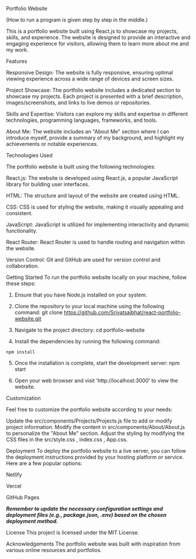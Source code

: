 Portfolio Website

(How to run a program is given step by step in the middle.)


This is a portfolio website built using React.js to showcase my projects, skills, and experience. The website is designed to provide an interactive and engaging experience for visitors, allowing them to learn more about me and my work.


Features

Responsive Design: The website is fully responsive, ensuring optimal viewing experience across a wide range of devices and screen sizes.

Project Showcase: The portfolio website includes a dedicated section to showcase my projects. Each project is presented with a brief description,   images/screenshots, and links to live demos or repositories.

Skills and Expertise: Visitors can explore my skills and expertise in different technologies, programming languages, frameworks, and tools.

About Me: The website includes an "About Me" section where I can introduce myself, provide a summary of my background, and highlight my achievements or notable experiences.


Technologies Used

The portfolio website is built using the following technologies:

React.js: The website is developed using React.js, a popular JavaScript library for building user interfaces.

HTML: The structure and layout of the website are created using HTML.

CSS: CSS is used for styling the website, making it visually appealing and consistent.

JavaScript: JavaScript is utilized for implementing interactivity and dynamic functionality.

React Router: React Router is used to handle routing and navigation within the website.

Version Control: Git and GitHub are used for version control and collaboration.


Getting Started
To run the portfolio website locally on your machine, follow these steps:

1. Ensure that you have Node.js installed on your system.

2. Clone the repository to your local machine using the following command:
git clone https://github.com/Srivatsajbhat/react-portfolio-website.git

3. Navigate to the project directory:
cd portfolio-website

4. Install the dependencies by running the following command:

```   
npm install
```

5. Once the installation is complete, start the development server:
npm start

6. Open your web browser and visit 'http://localhost:3000' to view the website.


Customization

Feel free to customize the portfolio website according to your needs:

Update the src/components/Projects/Projects.js file to add or modify project information.
Modify the content in src/components/About/About.js to personalize the "About Me" section.
Adjust the styling by modifying the CSS files in the src/style.css , index.css , App.css.


Deployment
To deploy the portfolio website to a live server, you can follow the deployment instructions provided by your hosting platform or service. Here are a few popular options:

Netlify

Vercel

GitHub Pages

***Remember to update the necessary configuration settings and deployment files (e.g., package.json, .env) based on the chosen deployment method.***

License
This project is licensed under the MIT License.

Acknowledgements
The portfolio website was built with inspiration from various online resources and portfolios.
